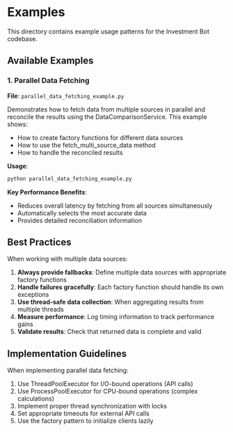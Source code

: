 # Examples

This directory contains example usage patterns for the Investment Bot codebase.

## Available Examples

### 1. Parallel Data Fetching

**File**: `parallel_data_fetching_example.py`

Demonstrates how to fetch data from multiple sources in parallel and reconcile the results using the DataComparisonService. This example shows:

- How to create factory functions for different data sources
- How to use the fetch_multi_source_data method
- How to handle the reconciled results

**Usage**:
```bash
python parallel_data_fetching_example.py
```

**Key Performance Benefits**:
- Reduces overall latency by fetching from all sources simultaneously
- Automatically selects the most accurate data
- Provides detailed reconciliation information

## Best Practices

When working with multiple data sources:

1. **Always provide fallbacks**: Define multiple data sources with appropriate factory functions
2. **Handle failures gracefully**: Each factory function should handle its own exceptions
3. **Use thread-safe data collection**: When aggregating results from multiple threads
4. **Measure performance**: Log timing information to track performance gains
5. **Validate results**: Check that returned data is complete and valid

## Implementation Guidelines

When implementing parallel data fetching:

1. Use ThreadPoolExecutor for I/O-bound operations (API calls)
2. Use ProcessPoolExecutor for CPU-bound operations (complex calculations)
3. Implement proper thread synchronization with locks
4. Set appropriate timeouts for external API calls
5. Use the factory pattern to initialize clients lazily